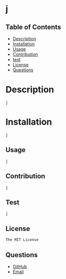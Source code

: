 
# j

## Table of Contents
- [Description](#description)
- [Installation](#installation)
- [Usage](#usage)
- [Contribution](#contribution)
- [test](#test)
- [License](#license)
- [Questions](#questions)

# Description
    j

# Installation
    j

## Usage
    j

## Contribution
    j

## Test
    j

## License
    The MIT License

## Questions
- [GitHub](https://github.com/lalu423)
- [Email](jonathanlalu@gmail.com)

